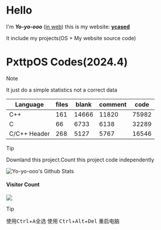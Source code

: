 # Hello

I'm ***Yo-yo-ooo*** (<u>in web</u>) this is my website: [**ycased**](https://ycased.github.io)

It include my projects(OS + My website source code)

# PxttpOS Codes(2024.4)
> [!NOTE]
>
> It just do a simple statistics not a correct data

| Language     | files | blank | comment | code  |
| ------------ | ----- | ----- | ------- | ----- |
| C++          | 161   | 14666 | 11820   | 75982 |
| C            | 66    | 6733  | 6138    | 32289 |
| C/C++ Header | 268   | 5127  | 5767    | 16546 |

> [!TIP]
>
> Downland this project.Count this project code independently

![Yo-yo-ooo's Github Stats](https://github-readme-stats.vercel.app/api?username=Yo-yo-ooo)
#### Visitor Count
<img src="https://profile-counter.glitch.me/Yo-yo-ooo/count.svg" />

> [!TIP]
>使用<kbd>Ctrl</kbd>+<kbd>A</kbd>全选
> 使用 <kbd>Ctrl</kbd>+<kbd>Alt</kbd>+<kbd>Del</kbd> 重启电脑

